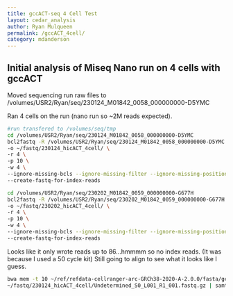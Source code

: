 ```yaml
---
title: gccACT-seq 4 Cell Test
layout: cedar_analysis
author: Ryan Mulqueen
permalink: /gccACT_4cell/
category: mdanderson
---
```


## Initial analysis of Miseq Nano run on 4 cells with gccACT

Moved sequencing run raw files to 
/volumes/USR2/Ryan/seq/230124_M01842_0058_000000000-D5YMC

Ran 4 cells on the run (nano run so ~2M reads expected). 

```bash
#run transfered to /volumes/seq/tmp
cd /volumes/USR2/Ryan/seq/230124_M01842_0058_000000000-D5YMC
bcl2fastq -R /volumes/USR2/Ryan/seq/230124_M01842_0058_000000000-D5YMC \
-o ~/fastq/230124_hicACT_4cell/ \
-r 4 \
-p 10 \
-w 4 \
--ignore-missing-bcls --ignore-missing-filter --ignore-missing-positions --ignore-missing-controls --with-failed-reads \
--create-fastq-for-index-reads

cd /volumes/USR2/Ryan/seq/230202_M01842_0059_000000000-G677H
bcl2fastq -R /volumes/USR2/Ryan/seq/230202_M01842_0059_000000000-G677H \
-o ~/fastq/230202_hicACT_4cell/ \
-r 4 \
-p 10 \
-w 4 \
--ignore-missing-bcls --ignore-missing-filter --ignore-missing-positions --ignore-missing-controls --with-failed-reads \
--create-fastq-for-index-reads
```

Looks like it only wrote reads up to 86...hmmmm so no index reads. (It was because I used a 50 cycle kit)
Still going to align to see what it looks like I guess.

```bash
bwa mem -t 10 ~/ref/refdata-cellranger-arc-GRCh38-2020-A-2.0.0/fasta/genome.fa \
~/fastq/230124_hicACT_4cell/Undetermined_S0_L001_R1_001.fastq.gz | samtools view -b - > 230124_gccACT.bam &
```

